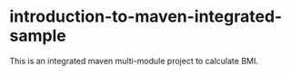 # introduction-to-maven-integrated-sample
This is an integrated maven multi-module project to calculate BMI.
